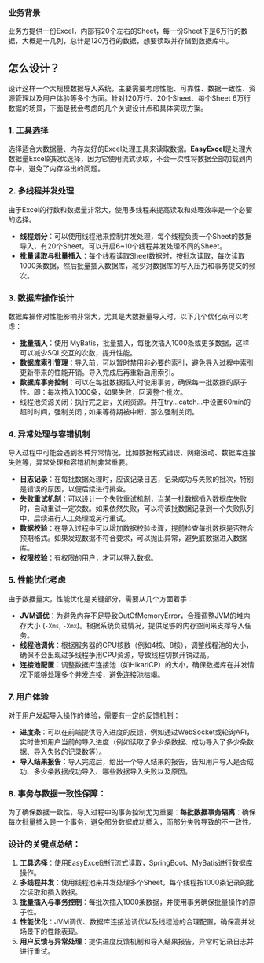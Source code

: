 ### 业务背景

业务方提供一份Excel，内部有20个左右的Sheet，每一份Sheet下是6万行的数据，大概是十几列，总计是120万行的数据，想要读取并存储到数据库中。

## 怎么设计？

设计这样一个大规模数据导入系统，主要需要考虑性能、可靠性、数据一致性、资源管理以及用户体验等多个方面。针对120万行、20个Sheet、每个Sheet 6万行数据的场景，下面是我会考虑的几个关键设计点和具体实现方案。

### 1. 工具选择

选择适合大数据量、内存友好的Excel处理工具来读取数据。**EasyExcel**是处理大数据量Excel的较优选择，因为它使用流式读取，不会一次性将数据全部加载到内存中，避免了内存溢出的问题。

### 2. 多线程并发处理

由于Excel的行数和数据量非常大，使用多线程来提高读取和处理效率是一个必要的选择。

- **线程划分**：可以使用线程池来控制并发处理，每个线程负责一个Sheet的数据导入，有20个Sheet，可以开启6~10个线程并发处理不同的Sheet。
- **批量读取与批量插入**：每个线程读取Sheet数据时，按批次读取，每次读取1000条数据，然后批量插入数据库，减少对数据库的写入压力和事务提交的频次。

### 3. 数据库操作设计

   数据库操作对性能影响非常大，尤其是大数据量导入时，以下几个优化点可以考虑：

- **批量插入**：使用 MyBatis，批量插入，每批次插入1000条或更多数据，这样可以减少SQL交互的次数，提升性能。
- **数据库索引管理**：导入前，可以暂时禁用非必要的索引，避免导入过程中索引更新带来的性能开销。导入完成后再重新启用索引。
- **数据库事务控制**：可以在每批数据插入时使用事务，确保每一批数据的原子性。即：每次插入1000条，如果失败，回滚整个批次。
- 线程池资源关闭：执行完之后，关闭资源。并在try...catch...中设置60min的超时时间，强制关闭；如果等待期被中断，那么强制关闭。

### 4. 异常处理与容错机制

导入过程中可能会遇到各种异常情况，比如数据格式错误、网络波动、数据库连接失败等，异常处理和容错机制非常重要。

- **日志记录**：在每批数据处理时，应该记录日志，记录成功与失败的批次，特别是错误的原因，以便后续进行排查。
- **失败重试机制**：可以设计一个失败重试机制，当某一批数据插入数据库失败时，自动重试一定次数。如果依然失败，可以将该批数据记录到一个失败队列中，后续进行人工处理或另行重试。
- **数据校验**：在导入过程中可以增加数据校验步骤，提前检查每批数据是否符合预期格式。如果发现数据不符合要求，可以抛出异常，避免脏数据进入数据库。
- **权限校验**：有权限的用户，才可以导入数据。

### 5. 性能优化考虑

   由于数据量大，性能优化是关键部分，需要从几个方面着手：

- **JVM调优**：为避免内存不足导致OutOfMemoryError，合理调整JVM的堆内存大小 (`-Xms`, `-Xmx`)。根据系统负载情况，提供足够的内存空间来支撑导入任务。
- **线程池调优**：根据服务器的CPU核数（例如4核、8核），调整线程池的大小，确保不会出现过多线程争用CPU资源，导致线程切换开销过高。
- **连接池配置**：调整数据库连接池（如HikariCP）的大小，确保数据库在并发情况下能够处理多个并发连接，避免连接池枯竭。

### 7. 用户体验

   对于用户发起导入操作的体验，需要有一定的反馈机制：

- **进度条**：可以在前端提供导入进度的反馈，例如通过WebSocket或轮询API，实时告知用户当前的导入进度（例如读取了多少条数据、成功导入了多少条数据、导入失败的记录数等）。
- **导入结果报告**：导入完成后，给出一个导入结果的报告，告知用户导入是否成功、多少条数据成功导入、哪些数据导入失败以及原因。

### 8. 事务与数据一致性保障：

为了确保数据一致性，导入过程中的事务控制尤为重要：**每批数据事务隔离**：确保每次批量插入是一个事务，避免部分数据成功插入，而部分失败导致的不一致性。

### 设计的关键点总结：

1. **工具选择**：使用EasyExcel进行流式读取，SpringBoot、MyBatis进行数据库操作。
2. **多线程并发**：使用线程池来并发处理多个Sheet，每个线程按1000条记录的批次读取和插入数据。
3. **批量插入与事务控制**：每批次插入1000条数据，并使用事务确保批量操作的原子性。
4. **性能优化**：JVM调优、数据库连接池调优以及线程池的合理配置，确保高并发场景下的性能表现。
5. **用户反馈与异常处理**：提供进度反馈机制和导入结果报告，异常时记录日志并进行重试。